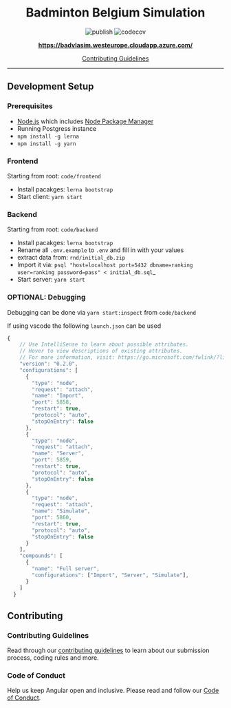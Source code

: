 <h1 align="center">Badminton Belgium Simulation</h1>

<p align="center">
<!-- <img alt="GitHub" src="(https://img.shields.io/github/license/Badminton-Apps/core)"> -->
<!-- <img alt="GitHub release (latest SemVer)" src="https://img.shields.io/github/v/release/Badminton-Apps/core"> -->
<img alt="publish" src="https://github.com/Badminton-Apps/core/workflows/publish/badge.svg?branch=main">
<img alt="codecov" src="https://codecov.io/gh/Badminton-Apps/core/branch/main/graph/badge.svg?token=R5LYY78RWC">

</p>
<p align="center">
  <a href="https://badvlasim.westeurope.cloudapp.azure.com/"><strong>https://badvlasim.westeurope.cloudapp.azure.com/</strong></a>
  <br>
</p>

<p align="center">
  <a href="CONTRIBUTING.md">Contributing Guidelines</a>
  <br>
</p>

<hr>

## Development Setup

### Prerequisites

- [Node.js] which includes [Node Package Manager][npm]
- Running Postgress instance
- `npm install -g lerna`
- `npm install -g yarn`

### Frontend

Starting from root: `code/frontend`

- Install pacakges: `lerna bootstrap`
- Start client: `yarn start`

### Backend

Starting from root: `code/backend`

- Install pacakges: `lerna bootstrap`
- Rename all `.env.example` to `.env` and fill in with your values
- extract data from: `rnd/initial_db.zip`
- Import it via: `psql "host=localhost port=5432 dbname=ranking user=ranking password=pass" < initial_db.sql`_
- Start server: `yarn start`

### OPTIONAL: Debugging
Debugging can be done via `yarn start:inspect` from `code/backend`

If using vscode the following `launch.json` can be used
```js
{
    // Use IntelliSense to learn about possible attributes.
    // Hover to view descriptions of existing attributes.
    // For more information, visit: https://go.microsoft.com/fwlink/?linkid=830387
    "version": "0.2.0",
    "configurations": [
      {
        "type": "node",
        "request": "attach",
        "name": "Import",
        "port": 5858,
        "restart": true,
        "protocol": "auto",
        "stopOnEntry": false
      },
      {
        "type": "node",
        "request": "attach",
        "name": "Server",
        "port": 5859,
        "restart": true,
        "protocol": "auto",
        "stopOnEntry": false
      },
      {
        "type": "node",
        "request": "attach",
        "name": "Simulate",
        "port": 5860,
        "restart": true,
        "protocol": "auto",
        "stopOnEntry": false
      }
    ],
    "compounds": [
      {
        "name": "Full server",
        "configurations": ["Import", "Server", "Simulate"],
      }
    ]
  }
```

## Contributing

### Contributing Guidelines

Read through our [contributing guidelines][contributing] to learn about our submission process, coding rules and more.

### Code of Conduct

Help us keep Angular open and inclusive. Please read and follow our [Code of Conduct][codeofconduct].

[contributing]: CONTRIBUTING.md
[commit]: CONTRIBUTING.md#commit
[node.js]: https://nodejs.org/
[npm]: https://www.npmjs.com/get-npm
[codeofconduct]: CODE_OF_CONDUCT.md

